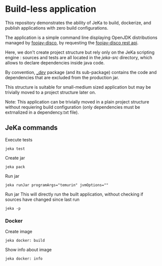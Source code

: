 # Build-less application

This repository demonstrates the ability of JeKa to build, dockerize, and publish applications with zero build configurations.

The application is a simple command line displaying OpenJDK distributions managed by [foojay-disco](https://foojay.io/today/disco-api-helping-you-to-find-any-openjdk-distribution/), 
by requesting the [foojay-disco rest api](https://api.foojay.io/swagger-ui/).

Here, we don't create project structure but rely only on the JeKa scripting engine : sources and tests are all located in 
the *jeka-src* directory, which allows to declare dependencies inside java code.

By convention, *[_dev](jeka-src/_dev)*  package (and its sub-package) contains the code and dependencies that are excluded from the production jar.

This structure is suitable for small-medium sized application but may be trivially moved to a project structure later on.

Note: 
This application can be trivially moved in a plain project structure without requiering build configuration (only dependencies must be extrnalized in a dependency.txt file).

## JeKa commands

Execute tests
```shell
jeka test
```

Create jar 
```shell
jeka pack
```

Run jar
```shell
jeka runJar programArgs="temurin" jvmOptions=""
```

Run jar
This will directly run the built application, without checking if sources have changed since last run
```shell
jeka -p
```

### Docker

Create image
```shell
jeka docker: build
```
Show info about image
```shell
jeka docker: info
```
